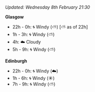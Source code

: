 *Updated: Wednesday 8th February 21:30*

**Glasgow**

* 22h - 0h: :cyclone: Windy (:partly_sunny:) [:partly_sunny: as of 22h]
* 1h - 3h: :cyclone: Windy (:partly_sunny:)
* 4h: :cloud: Cloudy
* 5h - 9h: :cyclone: Windy (:partly_sunny:)

**Edinburgh**

* 22h - 0h: :cyclone: Windy (:cloud:)
* 1h - 6h: :cyclone: Windy (:sunny:)
* 7h - 9h: :cyclone: Windy (:partly_sunny:)
